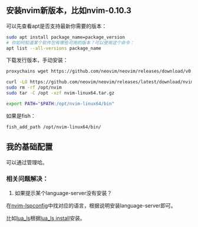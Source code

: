 
## 安装nvim新版本，比如nvim-0.10.3
可以先查看apt是否支持最新你需要的版本：

```bash
sudo apt install package_name=package_version
# 你如何知道某个软件包有哪些可用的版本？可以使用这个命令：
apt list --all-versions package_name
```

下载发行版本，手动安装：

```bash
proxychains wget https://github.com/neovim/neovim/releases/download/v0.10.3/nvim-linux64.tar.gz

curl -LO https://github.com/neovim/neovim/releases/latest/download/nvim-linux64.tar.gz
sudo rm -rf /opt/nvim
sudo tar -C /opt -xzf nvim-linux64.tar.gz

export PATH="$PATH:/opt/nvim-linux64/bin"
```

如果是fish：
```bash
fish_add_path /opt/nvim-linux64/bin/
```

## 我的基础配置

可以通过管理哈。


### 相关问题解决：

1. 如果提示某个language-server没有安装？

在[nvim-lspconfig](https://github.com/neovim/nvim-lspconfig/blob/master/doc/configs.md)中找对应的语言，根据说明安装language-server即可。

比如[lua_ls](https://github.com/neovim/nvim-lspconfig/blob/master/doc/configs.md#lua_ls)根据[lua_ls install](https://luals.github.io/#neovim-install)安装。

```bash

```

